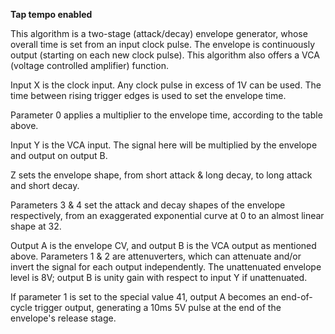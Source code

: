 
**Tap tempo enabled**

This algorithm is a two-stage (attack/decay) envelope generator, whose overall time is set from an input clock pulse.
The envelope is continuously output (starting on each new clock pulse). This algorithm also offers a VCA (voltage
controlled amplifier) function.

Input X is the clock input. Any clock pulse in excess of 1V can be used. The time between rising trigger edges is used
to set the envelope time.

Parameter 0 applies a multiplier to the envelope time, according to the table above.

Input Y is the VCA input. The signal here will be multiplied by the envelope and output on output B.

Z sets the envelope shape, from short attack & long decay, to long attack and short decay.

Parameters 3 & 4 set the attack and decay shapes of the envelope respectively, from an exaggerated exponential curve at
0 to an almost linear shape at 32.

Output A is the envelope CV, and output B is the VCA output as mentioned above. Parameters 1 & 2 are attenuverters,
which can attenuate and/or invert the signal for each output independently. The unattenuated envelope level is 8V;
output B is unity gain with respect to input Y if unattenuated.

If parameter 1 is set to the special value 41, output A becomes an end-of-cycle trigger output, generating a 10ms 5V
pulse at the end of the envelope's release stage.

